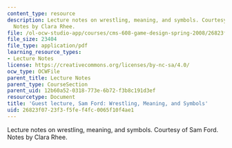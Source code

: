 ```yaml
---
content_type: resource
description: Lecture notes on wrestling, meaning, and symbols. Courtesy of Sam Ford.
  Notes by Clara Rhee.
file: /ol-ocw-studio-app/courses/cms-608-game-design-spring-2008/26823f0723f3f5fef4fc0065f10f4ae1_MITCMS_608s08_lec_notes31.pdf
file_size: 23404
file_type: application/pdf
learning_resource_types:
- Lecture Notes
license: https://creativecommons.org/licenses/by-nc-sa/4.0/
ocw_type: OCWFile
parent_title: Lecture Notes
parent_type: CourseSection
parent_uid: 12b60a52-0318-773e-6b72-f3b8c191d3ef
resourcetype: Document
title: 'Guest lecture, Sam Ford: Wrestling, Meaning, and Symbols'
uid: 26823f07-23f3-f5fe-f4fc-0065f10f4ae1
---
```

Lecture notes on wrestling, meaning, and symbols. Courtesy of Sam Ford. Notes by Clara Rhee.